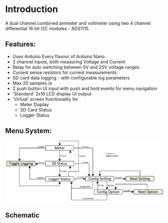 # Introduction
A dual channel combined ammeter and voltmeter using two 4 channel differential 16 bit I2C modules - ADS1115.

## Features:
* Uses Arduino Every flavour of Arduino Nano
* 2 channel inputs, both measuring Voltage and Current
* Relay for auto switching between 5V and 25V voltage ranges
* Current sense resistors for current measurements
* SD card data logging - with configurable log parameters
* Max 20 samples /s
* 2 push button UI input with push and hold events for menu navigation
* 'Standard' 2x16 LCD display UI output
* 'Virtual' screen functionality for
  * Meter Display
  * SD Card Status
  * Logger Status



## Menu System:
![GitHub Logo](/resources/Menu.png)

## Schematic

